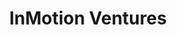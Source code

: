---
layout: firm_page
title: "InMotion Ventures"
id: "inmotionventures.com"
permalink: "/inmotionventuresinmotionventures.com/"
website: "https://www.inmotionventures.com"
offices: "London (United Kingdom), Tel Aviv (Israel), San Francisco (United States)"
investment_stages: "Seed, Series A, Series B"
portfolio_companies: "Apex AI, Ascend Elements, BeyondMath, Bumper, Carmoola, Caura, CesiumAstro, ChipFlow, Circulor, Cyclic Materials, Energy Source, Envisics, EV Energy, Firefly, Gen Phoenix, LGN, Transit, Uncaged, Verax, Zeelo"
portfolio_link: "https://www.inmotionventures.com/our-portfolio/"
investment_markets: "Climate, Industrial, Enterprise"
founded_year: "2016"
description: "InMotion Ventures is a corporate venture capital firm, one of Europe’s most active, investing up to £2M in early-stage businesses globally. They focus on climate, industrial, and enterprise technologies, providing patient capital, domain expertise, and strategic resources. Their unique relationship with Jaguar Land Rover offers portfolio companies significant advantages."
linkedin: "https://www.linkedin.com/company/inmotionventures/"
twitter: "https://twitter.com/InMotionVC"
instagram: ""
team_page: "https://www.inmotionventures.com/team/"
investor_type: "Corporate VC"
crunchbase: "https://www.crunchbase.com/organization/inmotion-ventures"
pitchbook: "https://pitchbook.com/profiles/investor/168344-29"

# SEO Optimization
meta_title: "InMotion Ventures - VC Firm - projectstartups.com"
meta_description: "InMotion Ventures, InMotion Ventures is a corporate venture capital firm, one of Europe’s most active, investing up to £2M in early-stage businesses globally. They focus..."
meta_keywords: "InMotion Ventures, Climate, Industrial, Enterprise, VC firm, venture capital, startup investor, projectstartups.com"
canonical_url: "https://vc.projectstartups.com/inmotionventuresinmotionventures.com/"
---